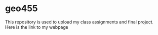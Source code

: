# geo455

This repository is used to upload my class assignments and final project.
Here is the link to my webpage
